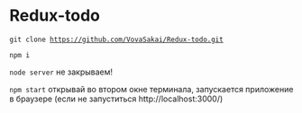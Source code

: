 # Redux-todo

<code>git clone https://github.com/VovaSakai/Redux-todo.git </code>

<code>npm i</code>

<code>node server</code>  не закрываем!

<code>npm start</code> открывай во втором окне терминала, запускается приложение в браузере 
(если не запуститься http://localhost:3000/)
